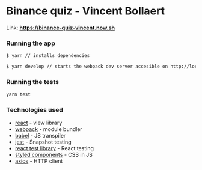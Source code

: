 # Binance quiz - Vincent Bollaert

Link: **https://binance-quiz-vincent.now.sh**

### Running the app
```sh
$ yarn // installs dependencies
```
```sh
$ yarn develop // starts the webpack dev server accesible on http://localhost:8080/
```

### Running the tests
```sh
yarn test
```

### Technologies used
* [react] - view library
* [webpack] - module bundler
* [babel] - JS transpiler
* [jest] - Snapshot testing
* [react test library] - React testing
* [styled components] - CSS in JS
* [axios] - HTTP client

[react]: <https://facebook.github.io/react>
[webpack]: <http://webpack.github.io>
[babel]: <https://babeljs.io>
[jest]: <https://facebook.github.io/jest/>
[react test library]: <https://testing-library.com/docs/react-testing-library/intro>
[styled components]: <https://www.styled-components.com>
[axios]: <https://www.npmjs.com/package/axios>
